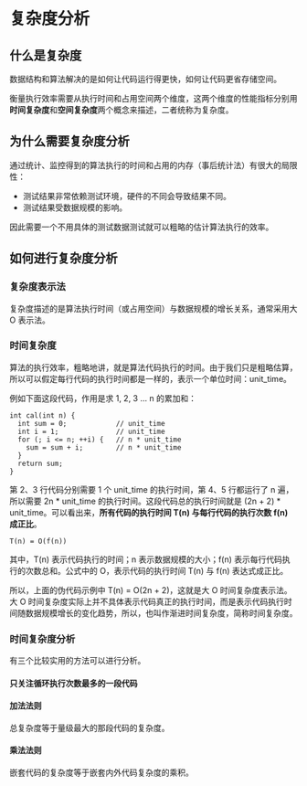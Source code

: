 # 复杂度分析

## 什么是复杂度

数据结构和算法解决的是如何让代码运行得更快，如何让代码更省存储空间。

衡量执行效率需要从执行时间和占用空间两个维度，这两个维度的性能指标分别用**时间复杂度**和**空间复杂度**两个概念来描述，二者统称为复杂度。

## 为什么需要复杂度分析

通过统计、监控得到的算法执行的时间和占用的内存（事后统计法）有很大的局限性：
- 测试结果非常依赖测试环境，硬件的不同会导致结果不同。
- 测试结果受数据规模的影响。

因此需要一个不用具体的测试数据测试就可以粗略的估计算法执行的效率。

## 如何进行复杂度分析

### 复杂度表示法

复杂度描述的是算法执行时间（或占用空间）与数据规模的增长关系，通常采用大 O 表示法。

### 时间复杂度

算法的执行效率，粗略地讲，就是算法代码执行的时间。由于我们只是粗略估算，所以可以假定每行代码的执行时间都是一样的，表示一个单位时间：unit_time。

例如下面这段代码，作用是求 1, 2, 3 ... n 的累加和：
```
int cal(int n) {
  int sum = 0;            // unit_time
  int i = 1;              // unit_time
  for (; i <= n; ++i) {   // n * unit_time
    sum = sum + i;        // n * unit_time
  }
  return sum;
}
```
第 2、3 行代码分别需要 1 个 unit_time 的执行时间，第 4、5 行都运行了 n 遍，所以需要 2n * unit_time 的执行时间。这段代码总的执行时间就是 (2n + 2) * unit_time。可以看出来，**所有代码的执行时间 T(n) 与每行代码的执行次数 f(n) 成正比**。
```
T(n) = O(f(n))
```
其中，T(n) 表示代码执行的时间；n 表示数据规模的大小；f(n) 表示每行代码执行的次数总和。公式中的 O，表示代码的执行时间 T(n) 与 f(n) 表达式成正比。

所以，上面的伪代码示例中 T(n) = O(2n + 2)，这就是大 O 时间复杂度表示法。大 O 时间复杂度实际上并不具体表示代码真正的执行时间，而是表示代码执行时间随数据规模增长的变化趋势，所以，也叫作渐进时间复杂度，简称时间复杂度。

### 时间复杂度分析

有三个比较实用的方法可以进行分析。

#### 只关注循环执行次数最多的一段代码

#### 加法法则

总复杂度等于量级最大的那段代码的复杂度。

#### 乘法法则

嵌套代码的复杂度等于嵌套内外代码复杂度的乘积。

